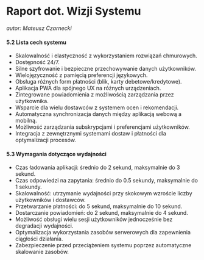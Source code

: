 # Raport dot. Wizji Systemu
*autor: Mateusz Czarnecki*

#### 5.2 Lista cech systemu
- Skalowalność i elastyczność z wykorzystaniem rozwiązań chmurowych.
- Dostępność 24/7.
- Silne szyfrowanie i bezpieczne przechowywanie danych użytkowników.
- Wielojęzyczność z pamięcią preferencji językowych.
- Obsługa różnych form płatności (blik, karty debetowe/kredytowe).
- Aplikacja PWA dla spójnego UX na różnych urządzeniach.
- Zintegrowane powiadomienia z możliwością zarządzania przez użytkownika.
- Wsparcie dla wielu dostawców z systemem ocen i rekomendacji.
- Automatyczna synchronizacja danych między aplikacją webową a mobilną.
- Możliwość zarządzania subskrypcjami i preferencjami użytkowników.
- Integracja z zewnętrznymi systemami dostaw i płatności dla optymalizacji procesów.

#### 5.3 Wymagania dotyczące wydajności
- Czas ładowania aplikacji: średnio do 2 sekund, maksymalnie do 3 sekund.
- Czas odpowiedzi na zapytania: średnio do 0.5 sekundy, maksymalnie do 1 sekundy.
- Skalowalność: utrzymanie wydajności przy skokowym wzroście liczby użytkowników i dostawców.
- Przetwarzanie płatności: do 5 sekund, maksymalnie do 10 sekund.
- Dostarczanie powiadomień: do 2 sekund, maksymalnie do 4 sekund.
- Możliwość obsługi wielu sesji użytkowników jednocześnie bez degradacji wydajności.
- Optymalizacja wykorzystania zasobów serwerowych dla zapewnienia ciągłości działania.
- Zabezpieczenie przed przeciążeniem systemu poprzez automatyczne skalowanie zasobów.
